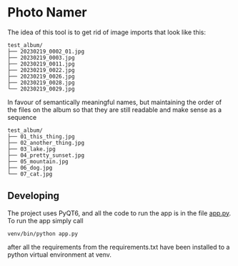 Photo Namer
===========

The idea of this tool is to get rid of image imports that look like this:

```shell
test_album/
├── 20230219_0002_01.jpg
├── 20230219_0003.jpg
├── 20230219_0011.jpg
├── 20230219_0022.jpg
├── 20230219_0026.jpg
├── 20230219_0028.jpg
└── 20230219_0029.jpg
```

In favour of semantically meaningful names, but maintaining the order of the files on the album so that they are still readable and make sense as a sequence

```shell
test_album/
├── 01_this_thing.jpg
├── 02_another_thing.jpg
├── 03_lake.jpg
├── 04_pretty_sunset.jpg
├── 05_mountain.jpg
├── 06_dog.jpg
└── 07_cat.jpg
```

## Developing

The project uses PyQT6, and all the code to run the app is in the file [app.py](app.py). To run the app simply call

```shell
venv/bin/python app.py
```

after all the requirements from the requirements.txt have been installed to a python virtual environment at venv.
